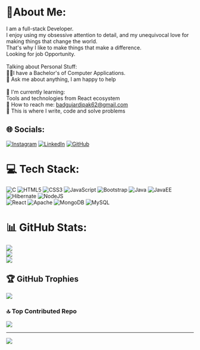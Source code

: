 # 🙋About Me:
I am a full-stack Developer.<br>I enjoy using my obsessive attention to detail, and my unequivocal love for making things that change the world.<br>That's why I like to make things that make a difference.<br>Looking for job Opportunity.<br><br>Talking about Personal Stuff:<br>🧑‍🎓I have a Bachelor's of Computer Applications.<br>💬 Ask me about anything, I am happy to help<br><br>🌱 I'm currently learning:<br>Tools and technologies from React ecosystem<br>📧 How to reach me: badgujardipak62@gmail.com<br>💪 This is where I write, code and solve problems

## 🌐 Socials:
[![Instagram](https://img.shields.io/badge/Instagram-%23E4405F.svg?logo=Instagram&logoColor=white)](https://www.instagram.com/mr_dipak__badgujar/) 
[![LinkedIn](https://img.shields.io/badge/LinkedIn-%230077B5.svg?logo=linkedin&logoColor=white)](https://www.linkedin.com/in/dipak-badgujar-95837322a/ ) 
[![GitHub](https://img.shields.io/badge/github-%2312100E.svg?logo=github&logoColor=white)](https://github.com/Dipakbadgujar01)

# 💻 Tech Stack:
![C](https://img.shields.io/badge/c-%2300599C.svg?style=for-the-badge&logo=c&logoColor=white)
![HTML5](https://img.shields.io/badge/html5-%23E34F26.svg?style=for-the-badge&logo=html5&logoColor=white)
![CSS3](https://img.shields.io/badge/css3-%231572B6.svg?style=for-the-badge&logo=css3&logoColor=white) 
![JavaScript](https://img.shields.io/badge/javascript-%23323330.svg?style=for-the-badge&logo=javascript&logoColor=%23F7DF1E) 
![Bootstrap](https://img.shields.io/badge/bootstrap-%238511FA.svg?style=for-the-badge&logo=bootstrap&logoColor=white) 
![Java](https://img.shields.io/badge/java-%23ED8B00.svg?style=for-the-badge&logo=openjdk&logoColor=white)
![JavaEE](https://img.shields.io/badge/javaEE-%23ED8B00.svg?style=for-the-badge&logo=openjdk&logoColor=white)![Hibernate](https://img.shields.io/badge/hibernate-%23007296.svg?style=for-the-badge&logo=hibernate&logoColor=white)
![NodeJS](https://img.shields.io/badge/node.js-6DA55F?style=for-the-badge&logo=node.js&logoColor=white)  
![React](https://img.shields.io/badge/react-%2320232a.svg?style=for-the-badge&logo=react&logoColor=%2361DAFB) 
![Apache](https://img.shields.io/badge/apache-%23D42029.svg?style=for-the-badge&logo=apache&logoColor=white) 
![MongoDB](https://img.shields.io/badge/MongoDB-%234ea94b.svg?style=for-the-badge&logo=mongodb&logoColor=white) 
![MySQL](https://img.shields.io/badge/mysql-%2300000f.svg?style=for-the-badge&logo=mysql&logoColor=white)

# 📊 GitHub Stats:
![](https://github-readme-stats.vercel.app/api?username=DipakBadgujar&theme=prussian&hide_border=false&include_all_commits=false&count_private=false)<br/>
![](https://github-readme-streak-stats.herokuapp.com/?user=DipakBadgujar&theme=prussian&hide_border=false)<br/>
![](https://github-readme-stats.vercel.app/api/top-langs/username=DipakBadgujar&theme=prussian&hide_border=false&include_all_commits=false&count_private=false&layout=compact)

## 🏆 GitHub Trophies
![](https://github-profile-trophy.vercel.app/?username=DipakBadgujar&theme=nord&no-frame=false&no-bg=true&margin-w=4)

### 🔝 Top Contributed Repo
![](https://github-contributor-stats.vercel.app/api?username=DipakBadgujar01&limit=5&theme=gruvbox&combine_all_yearly_contributions=true)

---
[![](https://visitcount.itsvg.in/api?id=DipakBadgujar&icon=0&color=0)](https://visitcount.itsvg.in)

<!-- Proudly created with GPRM ( https://gprm.itsvg.in ) -->



